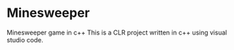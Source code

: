 # Minesweeper
Minesweeper game in c++
This is a CLR project written in c++ using visual studio code.
